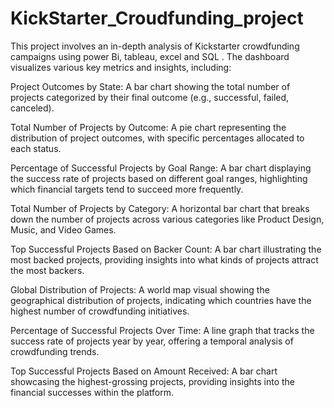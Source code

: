 # KickStarter_Croudfunding_project
This project involves an in-depth analysis of Kickstarter crowdfunding campaigns using power Bi, tableau, excel and SQL   . The dashboard visualizes various key metrics and insights, including:

Project Outcomes by State: A bar chart showing the total number of projects categorized by their final outcome (e.g., successful, failed, canceled).

Total Number of Projects by Outcome: A pie chart representing the distribution of project outcomes, with specific percentages allocated to each status.

Percentage of Successful Projects by Goal Range: A bar chart displaying the success rate of projects based on different goal ranges, highlighting which financial targets tend to succeed more frequently.

Total Number of Projects by Category: A horizontal bar chart that breaks down the number of projects across various categories like Product Design, Music, and Video Games.

Top Successful Projects Based on Backer Count: A bar chart illustrating the most backed projects, providing insights into what kinds of projects attract the most backers.

Global Distribution of Projects: A world map visual showing the geographical distribution of projects, indicating which countries have the highest number of crowdfunding initiatives.

Percentage of Successful Projects Over Time: A line graph that tracks the success rate of projects year by year, offering a temporal analysis of crowdfunding trends.

Top Successful Projects Based on Amount Received: A bar chart showcasing the highest-grossing projects, providing insights into the financial successes within the platform.
